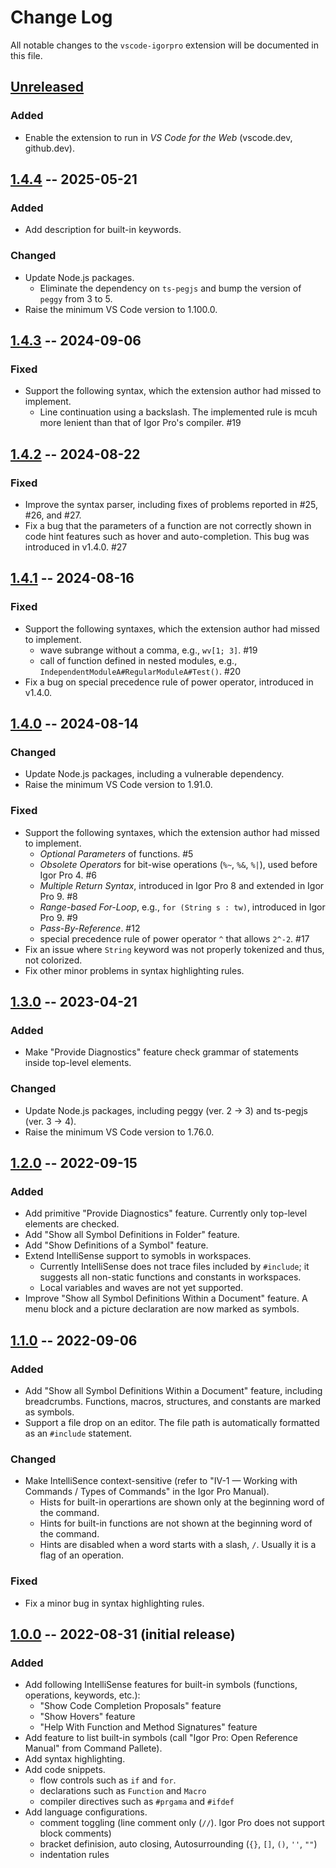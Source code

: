 # Change Log

All notable changes to the `vscode-igorpro` extension will be documented in this file.

## [Unreleased]

### Added

- Enable the extension to run in _VS Code for the Web_ (vscode.dev, github.dev).

## [1.4.4] -- 2025-05-21

### Added

- Add description for built-in keywords.

### Changed

- Update Node.js packages.
  - Eliminate the dependency on `ts-pegjs` and bump the version of `peggy` from 3 to 5.
- Raise the minimum VS Code version to 1.100.0.

## [1.4.3] -- 2024-09-06

### Fixed

- Support the following syntax, which the extension author had missed to implement.
  - Line continuation using a backslash. The implemented rule is mcuh more lenient than that of Igor Pro's compiler. #19

## [1.4.2] -- 2024-08-22

### Fixed

- Improve the syntax parser, including fixes of problems reported in #25, #26, and #27.
- Fix a bug that the parameters of a function are not correctly shown in code hint features such as hover and auto-completion. This bug was introduced in v1.4.0. #27

## [1.4.1] -- 2024-08-16

### Fixed

- Support the following syntaxes, which the extension author had missed to implement.
  - wave subrange without a comma, e.g., `wv[1; 3]`. #19
  - call of function defined in nested modules, e.g., `IndependentModuleA#RegularModuleA#Test()`. #20
- Fix a bug on special precedence rule of power operator, introduced in v1.4.0.

## [1.4.0] -- 2024-08-14

### Changed

- Update Node.js packages, including a vulnerable dependency.
- Raise the minimum VS Code version to 1.91.0.

### Fixed

- Support the following syntaxes, which the extension author had missed to implement.
  - _Optional Parameters_ of functions. #5
  - _Obsolete Operators_ for bit-wise operations (`%~`, `%&`, `%|`), used before Igor Pro 4. #6
  - _Multiple Return Syntax_, introduced in Igor Pro 8 and extended in Igor Pro 9. #8
  - _Range-based For-Loop_, e.g., `for (String s : tw)`, introduced in Igor Pro 9. #9
  - _Pass-By-Reference_. #12
  - special precedence rule of power operator `^` that allows `2^-2`. #17
- Fix an issue where `String` keyword was not properly tokenized and thus, not colorized.
- Fix other minor problems in syntax highlighting rules.

## [1.3.0] -- 2023-04-21

### Added

- Make "Provide Diagnostics" feature check grammar of statements inside top-level elements.

### Changed

- Update Node.js packages, including peggy (ver. 2 -> 3) and ts-pegjs (ver. 3 -> 4).
- Raise the minimum VS Code version to 1.76.0.

## [1.2.0] -- 2022-09-15

### Added

- Add primitive "Provide Diagnostics" feature. Currently only top-level elements are checked.
- Add "Show all Symbol Definitions in Folder" feature.
- Add "Show Definitions of a Symbol" feature.
- Extend IntelliSense support to symobls in workspaces.
  - Currently IntelliSense does not trace files included by `#include`; it suggests all non-static functions and constants in workspaces.
  - Local variables and waves are not yet supported.
- Improve "Show all Symbol Definitions Within a Document" feature. A menu block and a picture declaration are now marked as symbols.
  
## [1.1.0] -- 2022-09-06

### Added

- Add "Show all Symbol Definitions Within a Document" feature, including breadcrumbs. Functions, macros, structures, and constants are marked as symbols.
- Support a file drop on an editor. The file path is automatically formatted as an `#include` statement.

### Changed

- Make IntelliSence context-sensitive (refer to "IV-1 — Working with Commands / Types of Commands" in the Igor Pro Manual).
  - Hists for built-in operartions are shown only at the beginning word of the command.
  - Hints for built-in functions are not shown at the beginning word of the command.
  - Hints are disabled when a word starts with a slash, `/`. Usually it is a flag of an operation.

### Fixed

- Fix a minor bug in syntax highlighting rules.

## [1.0.0] -- 2022-08-31 (initial release)

### Added

- Add following IntelliSense features for built-in symbols (functions, operations, keywords, etc.):
  - "Show Code Completion Proposals" feature
  - "Show Hovers" feature
  - "Help With Function and Method Signatures" feature
- Add feature to list built-in symbols (call "Igor Pro: Open Reference Manual" from Command Pallete).
- Add syntax highlighting.
- Add code snippets.
  - flow controls such as `if` and `for`.
  - declarations such as `Function` and `Macro`
  - compiler directives such as `#prgama` and `#ifdef`
- Add language configurations.
  - comment toggling (line comment only (`//`). Igor Pro does not support block comments)
  - bracket definision, auto closing, Autosurrounding (`{}`, `[]`, `()`, `''`, `""`)
  - indentation rules

[Unreleased]: https://github.com/fujidana/vscode-igorpro/compare/v1.4.4...HEAD
[1.4.4]: https://github.com/fujidana/vscode-igorpro/compare/v1.4.3...v1.4.4
[1.4.3]: https://github.com/fujidana/vscode-igorpro/compare/v1.4.2...v1.4.3
[1.4.2]: https://github.com/fujidana/vscode-igorpro/compare/v1.4.1...v1.4.2
[1.4.1]: https://github.com/fujidana/vscode-igorpro/compare/v1.4.0...v1.4.1
[1.4.0]: https://github.com/fujidana/vscode-igorpro/compare/v1.3.0...v1.4.0
[1.3.0]: https://github.com/fujidana/vscode-igorpro/compare/v1.2.0...v1.3.0
[1.2.0]: https://github.com/fujidana/vscode-igorpro/compare/v1.1.0...v1.2.0
[1.1.0]: https://github.com/fujidana/vscode-igorpro/compare/v1.0.0...v1.1.0
[1.0.0]: https://github.com/fujidana/vscode-igorpro/releases/tag/v1.0.0
